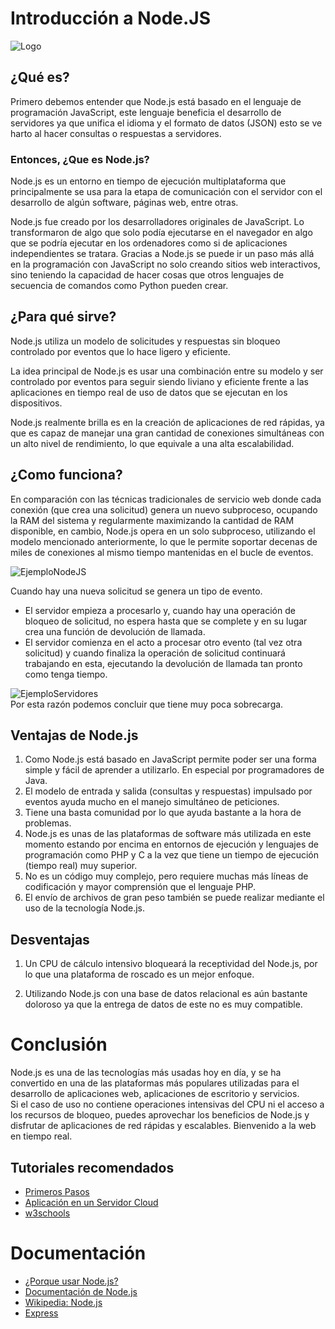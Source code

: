 
<h1 id="introducción-a-node.js">Introducción a Node.JS</h1>
<p><img src="https://www.arsys.es/blog/file/uploads/2019/05/mayo-2019-nodejs.jpg" alt="Logo"></p>
<h2 id="¿qué-es">¿Qué es?</h2>
<p>Primero debemos entender que Node.js está basado en el lenguaje de programación JavaScript, este lenguaje beneficia el desarrollo de servidores ya que unifica el idioma y el formato de datos (JSON) esto se ve harto al hacer consultas o respuestas a servidores.</p>
<h3 id="entonces-¿que-es-node.js">Entonces, ¿Que es Node.js?</h3>
<p>Node.js es un entorno en tiempo de ejecución multiplataforma que principalmente se usa para la etapa de comunicación con el servidor con el desarrollo de algún software, páginas web, entre otras.</p>
<p>Node.js fue creado por los desarrolladores originales de JavaScript. Lo transformaron de algo que solo podía ejecutarse en el navegador en algo que se podría ejecutar en los ordenadores como si de aplicaciones independientes se tratara. Gracias a Node.js se puede ir un paso más allá en la programación con JavaScript no solo creando sitios web interactivos, sino teniendo la capacidad de hacer cosas que otros lenguajes de secuencia de comandos como Python pueden crear.</p>
<h2 id="¿para-qué-sirve">¿Para qué sirve?</h2>
<p>Node.js utiliza un modelo de solicitudes y respuestas sin bloqueo controlado por eventos que lo hace ligero y eficiente.</p>
<p>La idea principal de Node.js es usar una combinación entre su modelo y ser controlado por eventos para seguir siendo liviano y eficiente frente a las aplicaciones en tiempo real de uso de datos que se ejecutan en los dispositivos.</p>
<p>Node.js realmente brilla es en la creación de aplicaciones de red rápidas, ya que es capaz de manejar una gran cantidad de conexiones simultáneas con un alto nivel de rendimiento, lo que equivale a una alta escalabilidad.</p>
<h2 id="¿como-funciona">¿Como funciona?</h2>
<p>En comparación con las técnicas tradicionales de servicio web donde cada conexión (que crea una solicitud) genera un nuevo subproceso, ocupando la RAM del sistema y regularmente maximizando la cantidad de RAM disponible, en cambio, Node.js opera en un solo subproceso, utilizando el modelo mencionado anteriormente, lo que le permite soportar decenas de miles de conexiones al mismo tiempo mantenidas en el bucle de eventos.</p>
<p><img src="https://uploads.toptal.io/blog/image/92835/toptal-blog-image-1471270373483-e0bb1f43465b6646a91c347c793629e2.png" alt="EjemploNodeJS"></p>
<p>Cuando hay una nueva solicitud se genera un tipo de evento.</p>
<ul>
<li>El servidor empieza a procesarlo y, cuando hay una operación de<br>
bloqueo de solicitud, no espera hasta que se complete y en su lugar<br>
crea una función de devolución de llamada.</li>
<li>El servidor comienza en el acto a procesar otro evento (tal vez otra<br>
solicitud) y cuando finaliza la operación de solicitud continuará<br>
trabajando en esta, ejecutando la devolución de llamada tan pronto<br>
como tenga tiempo.</li>
</ul>
<p><img src="https://uploads.toptal.io/blog/image/92837/toptal-blog-image-1471270642718-64d896e7eac3cce483ac7dd8226b50da.png" alt="EjemploServidores"><br>
Por esta razón podemos concluir que tiene muy poca sobrecarga.</p>
<h2 id="ventajas-de-node.js">Ventajas de Node.js</h2>
<ol>
<li>Como Node.js está basado en JavaScript permite poder ser una forma simple y fácil de aprender a utilizarlo. En especial por programadores de Java.</li>
<li>El modelo de entrada y salida (consultas y respuestas) impulsado por eventos ayuda mucho en el manejo simultáneo de peticiones.</li>
<li>Tiene una basta comunidad por lo que ayuda bastante a la hora de problemas.</li>
<li>Node.js es unas de las plataformas de software más utilizada en este momento estando por encima en entornos de ejecución y lenguajes de programación como PHP y C a la vez que tiene un tiempo de ejecución (tiempo real) muy superior.</li>
<li>No es un código muy complejo, pero requiere muchas más líneas de codificación y mayor comprensión que el lenguaje PHP.</li>
<li>El envío de archivos de gran peso también se puede realizar mediante el uso de la tecnología Node.js.</li>
</ol>
<h2 id="desventajas">Desventajas</h2>
<ol>
<li>
<p>Un CPU de cálculo intensivo bloqueará la receptividad del Node.js, por lo que una plataforma de roscado es un mejor enfoque.</p>
</li>
<li>
<p>Utilizando Node.js con una base de datos relacional es aún bastante doloroso ya que la entrega de datos de este no es muy compatible.</p>
</li>
</ol>
<h1 id="conclusión">Conclusión</h1>
<p>Node.js es una de las tecnologías más usadas hoy en día, y se ha convertido en una de las plataformas más populares utilizadas para el desarrollo de aplicaciones web, aplicaciones de escritorio y servicios.<br>
Si el caso de uso no contiene operaciones intensivas del CPU ni el acceso a los recursos de bloqueo, puedes aprovechar los beneficios de Node.js y disfrutar de aplicaciones de red rápidas y escalables. Bienvenido a la web en tiempo real.</p>
<h2 id="tutoriales-recomendados">Tutoriales recomendados</h2>
<ul>
<li><a href="https://xurxodev.com/como-crear-un-api-rest-con-node-js/">Primeros Pasos</a></li>
<li><a href="https://www.arsys.es/blog/soluciones/desplegar-nodejs/">Aplicación en un Servidor Cloud</a></li>
<li><a href="https://www.w3schools.com/nodejs/">w3schools</a></li>
</ul>
<h1 id="documentación">Documentación</h1>
<ul>
<li><a href="https://www.toptal.com/nodejs/por-que-demonios-usaria-node-js-un-tutorial-caso-por-caso">¿Porque usar Node.js?</a></li>
<li><a href="https://nodejs.org/es/">Documentación de Node.js</a></li>
<li><a href="https://es.wikipedia.org/wiki/Node.js">Wikipedia: Node.js</a></li>
<li><a href="https://expressjs.com/es/">Express</a></li>
</ul>

